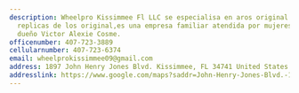 ```yaml
---
description: Wheelpro Kissimmee Fl LLC se especialisa en aros original y
  replicas de los original,es una empresa familiar atendida por mujeres y su
  dueño Victor Alexie Cosme.
officenumber: 407-723-3889
cellularnumber: 407-723-6374
email: wheelprokissimmee09@gmail.com
address: 1897 John Henry Jones Blvd. Kissimmee, FL 34741 United States
addresslink: https://www.google.com/maps?saddr=John-Henry-Jones-Blvd.-1897,Kissimmee,FL,34741,United-States&daddr
---
```

